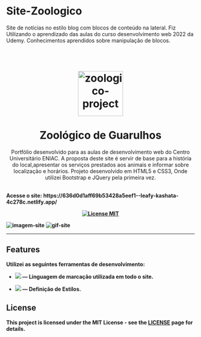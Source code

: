 # Site-Zoologico
Site de notícias no estilo blog com blocos de conteúdo na lateral. Fiz Utilizando o aprendizado das aulas do curso desenvolvimento web 2022 da Udemy. Conhecimentos aprendidos sobre manipulação de blocos.



<h1 align="center">
<br>
  <img src="![tecblog-logo](https://user-images.githubusercontent.com/117206734/201173104-b7bcb4c3-0376-4162-bc2b-2302def5ba15.png)" alt="zoologico-project" width="120">
<br>
<br>
Zoológico de Guarulhos
</h1>

<p align="center"> Portfólio desenvolvido para as aulas de desenvolvimento web do Centro Universitário ENIAC. A proposta deste site é servir de base para a história do local,apresentar os serviços prestados aos animais e informar sobre localização e horários. Projeto desenvolvido em HTML5 e CSS3, Onde utilizei Bootstrap e JQuery pela primeira vez. </p>
<p> 
<br>
<strong> Acesse o site: https://636d0d1aff69b53428a5eef1--leafy-kashata-4c278c.netlify.app/ <strong>
<br>
<p>
<p align="center">
  <a href="https://opensource.org/licenses/MIT">
    <img src="https://img.shields.io/badge/License-MIT-blue.svg" alt="License MIT">
  </a>
</p>

  ![imagem-site](https://user-images.githubusercontent.com/117206734/201172682-2cd5833e-2dec-46d1-a454-07e8660c477c.png)
  ![gif-site](https://user-images.githubusercontent.com/117206734/199379443-78102aab-212b-4280-8505-1a6e9384616a.gif)


<hr />

## Features
[//]: # (Add the features of your project here:)
Utilizei as seguintes ferramentas de desenvolvimento:

- <img src="https://img.shields.io/badge/HTML5-E34F26?style=for-the-badge&logo=html5&logoColor=white"> — Linguagem de marcação utilizada em todo o site.

- <img src="https://img.shields.io/badge/CSS3-1572B6?style=for-the-badge&logo=css3&logoColor=white"> — Definição de Estilos.

## License

This project is licensed under the MIT License - see the [LICENSE](https://opensource.org/licenses/MIT) page for details. 




